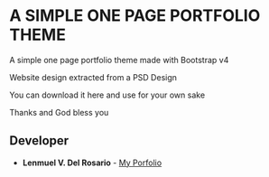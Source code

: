 # A SIMPLE ONE PAGE PORTFOLIO THEME

A simple one page portfolio theme made with Bootstrap v4

Website design extracted from a PSD Design

You can download it here and use for your own sake

Thanks and God bless you

## Developer

* **Lenmuel V. Del Rosario** - [My Porfolio](https://www.lenmueldlrs.com/)
